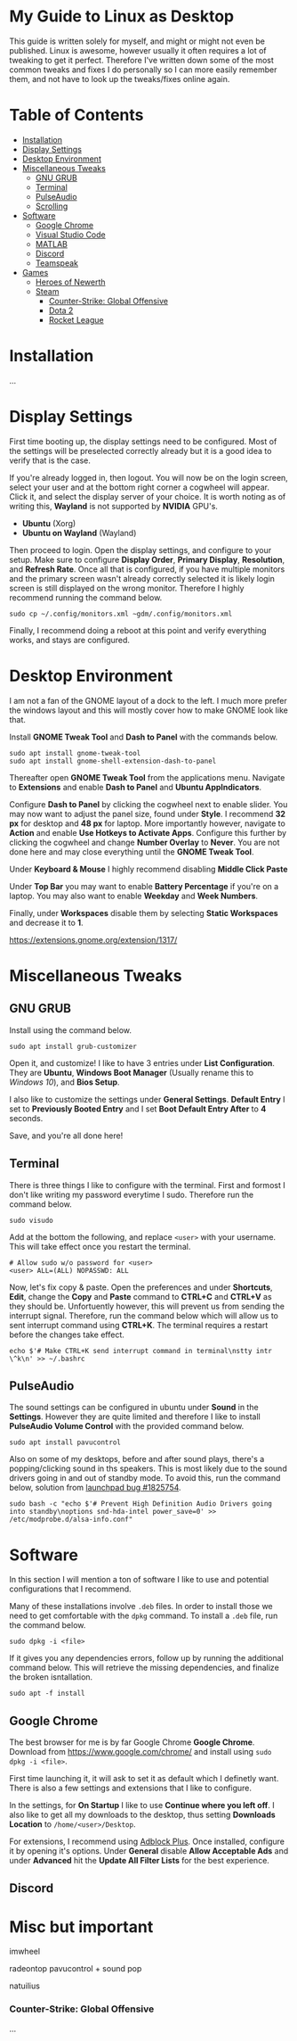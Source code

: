 # My Guide to Linux as Desktop
This guide is written solely for myself, and might or might not even be published. Linux is awesome, however usually it often requires a lot of tweaking to get it perfect. Therefore I've written down some of the most common tweaks and fixes I do personally so I can more easily remember them, and not have to look up the tweaks/fixes online again.



# Table of Contents
- [Installation](#installation)
- [Display Settings](#display-settings)
- [Desktop Environment](#desktop-environment)
- [Miscellaneous Tweaks](#miscellaneous-tweaks)
    - [GNU GRUB](#gnu-grub)
    - [Terminal](#terminal)
    - [PulseAudio](#pulseaudio)
    - [Scrolling](#scrolling)
- [Software](#software)
    - [Google Chrome](#google-chrome)
    - [Visual Studio Code](#visual-studio-code)
    - [MATLAB](#matlab)
    - [Discord](#discord)
    - [Teamspeak](#teamspeak)
- [Games](#games)
    - [Heroes of Newerth](#heroes-of-newerth)
    - [Steam](#steam)
        - [Counter-Strike: Global Offensive](#counter-strike-global-offensive)
        - [Dota 2](#dota-2)
        - [Rocket League](#rocket-league)



# Installation
...



# Display Settings
First time booting up, the display settings need to be configured. Most of the settings will be preselected correctly already but it is a good idea to verify that is the case.

If you're already logged in, then logout. You will now be on the login screen, select your user and at the bottom right corner a cogwheel will appear. Click it, and select the display server of your choice. It is worth noting as of writing this, **Wayland** is not supported by **NVIDIA** GPU's.
- **Ubuntu** (Xorg)
- **Ubuntu on Wayland** (Wayland)

Then proceed to login. Open the display settings, and configure to your setup. Make sure to configure **Display Order**, **Primary Display**, **Resolution**, and **Refresh Rate**. Once all that is configured, if you have multiple monitors and the primary screen wasn't already correctly selected it is likely login screen is still displayed on the wrong monitor. Therefore I highly recommend running the command below.
```
sudo cp ~/.config/monitors.xml ~gdm/.config/monitors.xml
```

Finally, I recommend doing a reboot at this point and verify everything works, and stays are configured.



# Desktop Environment
I am not a fan of the GNOME layout of a dock to the left. I much more prefer the windows layout and this will mostly cover how to make GNOME look like that.

Install **GNOME Tweak Tool** and **Dash to Panel** with the commands below.
```
sudo apt install gnome-tweak-tool
sudo apt install gnome-shell-extension-dash-to-panel
```

Thereafter open **GNOME Tweak Tool** from the applications menu. Navigate to **Extensions** and enable **Dash to Panel** and **Ubuntu AppIndicators**.

Configure **Dash to Panel** by clicking the cogwheel next to enable slider. You may now want to adjust the panel size, found under **Style**. I recommend **32 px** for desktop and **48 px** for laptop. More importantly however, navigate to **Action** and enable **Use Hotkeys to Activate Apps**. Configure this further by clicking the cogwheel and change **Number Overlay** to **Never**. You are not done here and may close everything until the **GNOME Tweak Tool**.

Under **Keyboard & Mouse** I highly recommend disabling **Middle Click Paste**

Under **Top Bar** you may want to enable **Battery Percentage** if you're on a laptop. You may also want to enable **Weekday** and **Week Numbers**.

Finally, under **Workspaces** disable them by selecting **Static Workspaces** and decrease it to **1**.

https://extensions.gnome.org/extension/1317/


# Miscellaneous Tweaks

## GNU GRUB
Install using the command below.
```
sudo apt install grub-customizer
```

Open it, and customize! I like to have 3 entries under **List Configuration**. They are **Ubuntu**, **Windows Boot Manager** (Usually rename this to *Windows 10*), and **Bios Setup**.

I also like to customize the settings under **General Settings**. **Default Entry** I set to **Previously Booted Entry** and I set **Boot Default Entry After** to **4** seconds.

Save, and you're all done here!

## Terminal
There is three things I like to configure with the terminal. First and formost I don't like writing my password everytime I sudo. Therefore run the command below.
```
sudo visudo
```

Add at the bottom the following, and replace `<user>` with your username. This will take effect once you restart the terminal.
```
# Allow sudo w/o password for <user>
<user> ALL=(ALL) NOPASSWD: ALL
```

Now, let's fix copy & paste. Open the preferences and under **Shortcuts**, **Edit**, change the **Copy** and **Paste** command to **CTRL+C** and **CTRL+V** as they should be. Unfortuently however, this will prevent us from sending the interrupt signal. Therefore, run the command below which will allow us to sent interrupt command using **CTRL+K**. The terminal requires a restart before the changes take effect.
```
echo $'# Make CTRL+K send interrupt command in terminal\nstty intr \^k\n' >> ~/.bashrc
```



## PulseAudio
The sound settings can be configured in ubuntu under **Sound** in the **Settings**. However they are quite limited and therefore I like to install **PulseAudio Volume Control** with the provided command below.
```
sudo apt install pavucontrol
```

Also on some of my desktops, before and after sound plays, there's a popping/clicking sound in ths speakers. This is most likely due to the sound drivers going in and out of standby mode. To avoid this, run the command below, solution from [launchpad bug #1825754](https://bugs.launchpad.net/ubuntu/+source/linux/+bug/1825754/comments/15).
```
sudo bash -c "echo $'# Prevent High Definition Audio Drivers going into standby\noptions snd-hda-intel power_save=0' >> /etc/modprobe.d/alsa-info.conf"
```



# Software
In this section I will mention a ton of software I like to use and potential configurations that I recommend.

Many of these installations involve `.deb` files. In order to install those we need to get comfortable with the `dpkg` command. To install a `.deb` file, run the command below.
```
sudo dpkg -i <file>
```

If it gives you any dependencies errors, follow up by running the additional command below. This will retrieve the missing dependencies, and finalize the broken isntallation. 
```
sudo apt -f install
```

## Google Chrome
The best browser for me is by far Google Chrome **Google Chrome**. Download from https://www.google.com/chrome/ and install using `sudo dpkg -i <file>`.

First time launching it, it will ask to set it as default which I definetly want. There is also a few settings and extensions that I like to configure.

In the settings, for **On Startup** I like to use **Continue where you left off**. I also like to get all my downloads to the desktop, thus setting **Downloads Location** to `/home/<user>/Desktop`.

For extensions, I recommend using [Adblock Plus](https://chrome.google.com/webstore/detail/cfhdojbkjhnklbpkdaibdccddilifddb). Once installed, configure it by opening it's options. Under **General** disable **Allow Acceptable Ads** and under **Advanced** hit the **Update All Filter Lists** for the best experience.



## Discord



# Misc but important
imwheel



radeontop
pavucontrol + sound pop



natuilius



### Counter-Strike: Global Offensive
...




